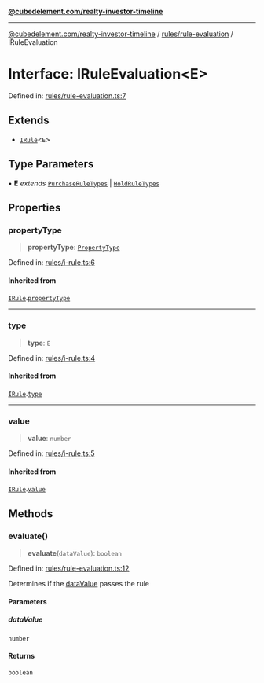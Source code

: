 [**@cubedelement.com/realty-investor-timeline**](../../../index.md)

---

[@cubedelement.com/realty-investor-timeline](../../../modules.md) / [rules/rule-evaluation](../index.md) / IRuleEvaluation

# Interface: IRuleEvaluation\<E\>

Defined in: [rules/rule-evaluation.ts:7](https://github.com/kvernon/realty-investor-timeline/blob/806c805529d356deb12c125749ddea89a26850dd/src/rules/rule-evaluation.ts#L7)

## Extends

- [`IRule`](../../i-rule/interfaces/IRule.md)\<`E`\>

## Type Parameters

• **E** _extends_ [`PurchaseRuleTypes`](../../purchase-rule-types/enumerations/PurchaseRuleTypes.md) \| [`HoldRuleTypes`](../../hold-rule-types/enumerations/HoldRuleTypes.md)

## Properties

### propertyType

> **propertyType**: [`PropertyType`](../../../properties/property-type/enumerations/PropertyType.md)

Defined in: [rules/i-rule.ts:6](https://github.com/kvernon/realty-investor-timeline/blob/806c805529d356deb12c125749ddea89a26850dd/src/rules/i-rule.ts#L6)

#### Inherited from

[`IRule`](../../i-rule/interfaces/IRule.md).[`propertyType`](../../i-rule/interfaces/IRule.md#propertytype)

---

### type

> **type**: `E`

Defined in: [rules/i-rule.ts:4](https://github.com/kvernon/realty-investor-timeline/blob/806c805529d356deb12c125749ddea89a26850dd/src/rules/i-rule.ts#L4)

#### Inherited from

[`IRule`](../../i-rule/interfaces/IRule.md).[`type`](../../i-rule/interfaces/IRule.md#type)

---

### value

> **value**: `number`

Defined in: [rules/i-rule.ts:5](https://github.com/kvernon/realty-investor-timeline/blob/806c805529d356deb12c125749ddea89a26850dd/src/rules/i-rule.ts#L5)

#### Inherited from

[`IRule`](../../i-rule/interfaces/IRule.md).[`value`](../../i-rule/interfaces/IRule.md#value)

## Methods

### evaluate()

> **evaluate**(`dataValue`): `boolean`

Defined in: [rules/rule-evaluation.ts:12](https://github.com/kvernon/realty-investor-timeline/blob/806c805529d356deb12c125749ddea89a26850dd/src/rules/rule-evaluation.ts#L12)

Determines if the [dataValue](IRuleEvaluation.md#datavalue) passes the rule

#### Parameters

##### dataValue

`number`

#### Returns

`boolean`
